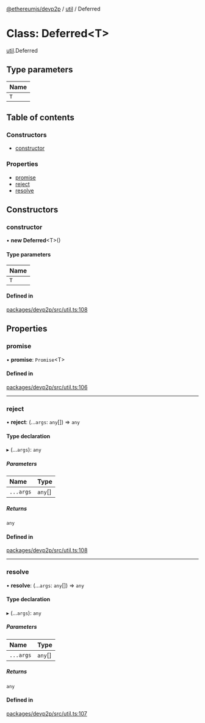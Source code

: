 [@ethereumjs/devp2p](../README.md) / [util](../modules/util.md) / Deferred

# Class: Deferred<T\>

[util](../modules/util.md).Deferred

## Type parameters

| Name |
| :------ |
| `T` |

## Table of contents

### Constructors

- [constructor](util.deferred.md#constructor)

### Properties

- [promise](util.deferred.md#promise)
- [reject](util.deferred.md#reject)
- [resolve](util.deferred.md#resolve)

## Constructors

### constructor

• **new Deferred**<T\>()

#### Type parameters

| Name |
| :------ |
| `T` |

#### Defined in

[packages/devp2p/src/util.ts:108](https://github.com/ethereumjs/ethereumjs-monorepo/blob/master/packages/devp2p/src/util.ts#L108)

## Properties

### promise

• **promise**: `Promise`<T\>

#### Defined in

[packages/devp2p/src/util.ts:106](https://github.com/ethereumjs/ethereumjs-monorepo/blob/master/packages/devp2p/src/util.ts#L106)

___

### reject

• **reject**: (...`args`: `any`[]) => `any`

#### Type declaration

▸ (...`args`): `any`

##### Parameters

| Name | Type |
| :------ | :------ |
| `...args` | `any`[] |

##### Returns

`any`

#### Defined in

[packages/devp2p/src/util.ts:108](https://github.com/ethereumjs/ethereumjs-monorepo/blob/master/packages/devp2p/src/util.ts#L108)

___

### resolve

• **resolve**: (...`args`: `any`[]) => `any`

#### Type declaration

▸ (...`args`): `any`

##### Parameters

| Name | Type |
| :------ | :------ |
| `...args` | `any`[] |

##### Returns

`any`

#### Defined in

[packages/devp2p/src/util.ts:107](https://github.com/ethereumjs/ethereumjs-monorepo/blob/master/packages/devp2p/src/util.ts#L107)
